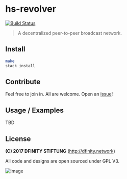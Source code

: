 # hs-revolver
[![Build Status](https://travis-ci.org/dfinity/hs-revolver.svg?branch=master)](https://travis-ci.org/dfinity/hs-revolver)

> A decentralized peer-to-peer broadcast network.

## Install

```sh
make
stack install
```

## Contribute

Feel free to join in. All are welcome. Open an [issue](https://github.com/dfinity/hs-revolver/issues)!

## Usage / Examples
TBD

## License

**(C) 2017 DFINITY STIFTUNG** (http://dfinity.network)

All code and designs are open sourced under GPL V3.

![image](https://user-images.githubusercontent.com/6457089/32753794-10f4cbc2-c883-11e7-8dcf-ff8088b38f9f.png)
